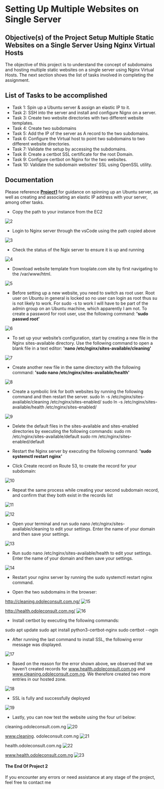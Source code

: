 # Setting Up Multiple Websites on Single Server

## Objective(s) of the Project Setup Multiple Static Websites on a Single Server Using Nginx Virtual Hosts

The objective of this project is to understand the concept of subdomains and hosting multiple static websites on a single server using Nginx Virtual Hosts. The next section shows the list of tasks involved in completing the assignment.

## List of Tasks to be accomplished

- Task 1: Spin up a Ubuntu server & assign an elastic IP to it.
- Task 2: SSH into the server and install and configure Nignx on a server.
- Task 3: Create two website directories with two different website templates.
- Task 4: Create two subdomains
- Task 5: Add the IP of the server as A record to the two subdomains.
- Task 6: Configure the Virtual host to point two subdomains to two different website directories.
- Task 7: Validate the setup by accessing the subdomains.  
- Task 8: Create a certbot SSL certificate for the root Domain.
- Task 9: Configure certbot on Nginx for the two websites.
- Task 10: Validate the subdomain websites’ SSL using OpenSSL utility.

## Documentation

Please reference [**Project1**](https://github.com/smodole/devops-beginner/main/project1/project1.md) for guidance on spinning up an Ubuntu server, as well as creating and associating an elastic IP address with your server, among other tasks.

- Copy the path to your instance from the EC2 

![2](img/2.jpg)

- Login to Nginx server through the vsCode using the path copied above

![3](img/3.jpg)

- Check the status of the Ngix server to ensure it is up and running

![4](img/4.jpg)

- Download website template from tooplate.com site by first navigating to the /var/www/html.

![5](img/5.jpg)

- Before setting up a new website, you need to switch as root user. Root user on Ubuntu in general is locked so no user can login as root thus su is not likely to work. For sudo -s to work I will have to be part of the admin group on an Ubuntu machine, which apparently I am not. To create a password for root user, use the following command: **'sudo passwd root'** 

![6](img/6.jpg)

- To set up your website’s configuration, start by creating a new file in the Nginx sites-available directory. Use the following command to open a blank file in a text editor: **'nano /etc/nginx/sites-available/cleaning'**

![7](img/7.jpg)

- Create another new file in the same directory with the following command: **'sudo nano /etc/nginx/sites-available/health'**

![8](img/8.jpg)

- Create a symbolic link for both websites by running the following command and then restart the server. 
sudo ln -s /etc/nginx/sites-available/cleaning /etc/nginx/sites-enabled/
sudo ln -s /etc/nginx/sites-available/health /etc/nginx/sites-enabled/

![9](img/9.jpg)

- Delete the default files in the sites-available and sites-enabled directories by executing the following commands:
sudo rm /etc/nginx/sites-available/default
sudo rm /etc/nginx/sites-enabled/default

- Restart the Nginx server by executing the following command: **'sudo systemctl restart nginx'**

- Click Create record on Route 53, to create the record for your subdomain:

![10](img/10.jpg)

- Repeat the same process while creating your second subdomain record, and confirm that they both exist in the records list

![11](img/11.jpg)

![12](img/12.jpg)

- Open your terminal and run sudo nano /etc/nginx/sites-available/cleaning to edit your settings. Enter the name of your domain and then save your settings.

![13](img/13.jpg)

- Run sudo nano /etc/nginx/sites-available/health to edit your settings. Enter the name of your domain and then save your settings.

![14](img/14.jpg)

- Restart your nginx server by running the sudo systemctl restart nginx command.

- Open the two subdomains in the browser:

http://cleaning.odoleconsult.com.ng/
![15](img/15.jpg)

http://health.odoleconsult.com.ng/
![16](img/16.jpg)

- Install certbot by executing the following commands: 

sudo apt update 
sudo apt install python3-certbot-nginx 
sudo certbot --ngin

- After running the last command to install SSL, the following error message was displayed.

![17](img/17.jpg)

- Based on the reason for the error shown above, we observed that we haven’t created records for www.health.odoleconsult.com.ng and www.cleaning.odoleconsult.com.ng. We therefore created two more entries in our hosted zone.

![18](img/18.jpg)

- SSL is fully and successfully deployed

![19](img/19.jpg)

- Lastly, you can now test the website using the four url below:

cleaning.odoleconsult.com.ng
![20](img/20.jpg)

www.cleaning. odoleconsult.com.ng
![21](img/21.jpg)

health.odoleconsult.com.ng
![22](img/22.jpg)

www.health.odoleconsult.com.ng
![23](img/23.jpg)

#### The End Of Project 2

If you encounter any errors or need assistance at any stage of the project, feel free to contact me 
